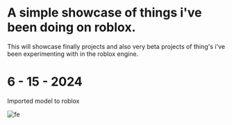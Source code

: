 # A simple showcase of things i've been doing on roblox.
This will showcase finally projects and also very beta projects of thing's i've been experimenting with in the roblox engine.

# 6 - 15 - 2024
Imported model to roblox


![fe](https://github.com/nefariousjosiah/roblox-progression/assets/148295938/c571af74-df88-482e-8acb-1dd167eb8e72)
